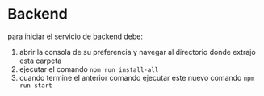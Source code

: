 # Backend

para iniciar el servicio de backend debe:

1. abrir la consola de su preferencia y navegar al directorio donde extrajo esta carpeta
2. ejecutar el comando `npm run install-all`
3. cuando termine el anterior comando ejecutar este nuevo comando `npm run start`

